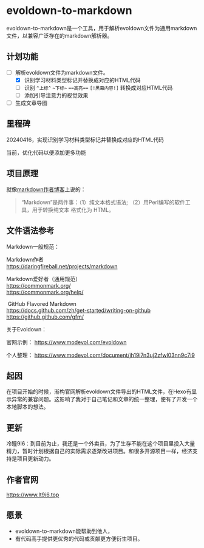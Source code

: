 # evoldown-to-markdown

evoldown-to-markdown是一个工具，用于解析evoldown文件为通用markdown文件，以兼容广泛存在的markdown解析器。

## 计划功能

- [ ] 解析evoldown文件为markdown文件。
  - [x] 识别学习材料类型标记并替换成对应的HTML代码
  - [ ] 识别 `^上标^` `~下标~` `==高亮==` `[!黑幕内容!]` 转换成对应HTML代码
  - [ ] 添加引导注意力的视觉效果
- [ ] 生成文章导图

## 里程碑

20240416，实现识别学习材料类型标记并替换成对应的HTML代码

当前，优化代码以便添加更多功能


## 项目原理

就像[markdown作者博客](https://daringfireball.net/projects/markdown/#:~:text=%E2%80%9CMarkdown%E2%80%9D%20is%20two%20things%3A%20(1)%20a%20plain%20text%20formatting%20syntax%3B%20and%20(2)%20a%20software%20tool%2C%20written%20in%20Perl%2C%20that%20converts%20the%20plain%20text%20formatting%20to%20HTML)上说的：
> “Markdown”是两件事：（1）纯文本格式语法; （2）用Perl编写的软件工具，用于转换纯文本 格式化为 HTML。

## 文件语法参考

Markdown一般规范：

Markdown作者    
https://daringfireball.net/projects/markdown

Markdown爱好者（通用规范）    
https://commonmark.org/    
https://commonmark.org/help/

 GitHub Flavored Markdown    
https://docs.github.com/zh/get-started/writing-on-github     
https://github.github.com/gfm/

关于Evoldown：

官网示例： https://www.modevol.com/evoldown

个人整理： https://www.modevol.com/document/jh19i7n3uj2zfwl03nn9c7i9

## 起因

在项目开始的时候，渐构官网解析evoldown文件导出的HTML文件，在Hexo有显示异常的兼容问题。这影响了我对于自己笔记和文章的统一整理，便有了开发一个本地脚本的想法。

## 更新

冷瞳9I6：到目前为止，我还是一个外卖员，为了生存不能在这个项目里投入大量精力，暂时计划根据自己的实际需求逐渐改进项目。和很多开源项目一样，经济支持是项目更新动力。

## 作者官网

https://www.lt9i6.top

## 愿景

- evoldown-to-markdown能帮助到他人，
- 有代码高手提供更优秀的代码或贡献更方便衍生项目。 